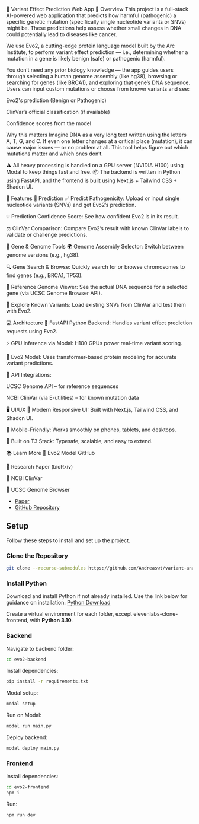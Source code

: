 

🧬 Variant Effect Prediction Web App
🧾 Overview
This project is a full-stack AI-powered web application that predicts how harmful (pathogenic) a specific genetic mutation (specifically single nucleotide variants or SNVs) might be. These predictions help assess whether small changes in DNA could potentially lead to diseases like cancer.

We use Evo2, a cutting-edge protein language model built by the Arc Institute, to perform variant effect prediction — i.e., determining whether a mutation in a gene is likely benign (safe) or pathogenic (harmful).

You don’t need any prior biology knowledge — the app guides users through selecting a human genome assembly (like hg38), browsing or searching for genes (like BRCA1), and exploring that gene’s DNA sequence. Users can input custom mutations or choose from known variants and see:

Evo2's prediction (Benign or Pathogenic)

ClinVar’s official classification (if available)

Confidence scores from the model

Why this matters
Imagine DNA as a very long text written using the letters A, T, G, and C. If even one letter changes at a critical place (mutation), it can cause major issues — or no problem at all. This tool helps figure out which mutations matter and which ones don’t.

⚠️ All heavy processing is handled on a GPU server (NVIDIA H100) using Modal to keep things fast and free.
📦 The backend is written in Python using FastAPI, and the frontend is built using Next.js + Tailwind CSS + Shadcn UI.

🌟 Features
🔬 Prediction
✅ Predict Pathogenicity: Upload or input single nucleotide variants (SNVs) and get Evo2’s prediction.

💡 Prediction Confidence Score: See how confident Evo2 is in its result.

⚖️ ClinVar Comparison: Compare Evo2’s result with known ClinVar labels to validate or challenge predictions.

🧬 Gene & Genome Tools
🌍 Genome Assembly Selector: Switch between genome versions (e.g., hg38).

🔍 Gene Search & Browse: Quickly search for or browse chromosomes to find genes (e.g., BRCA1, TP53).

📖 Reference Genome Viewer: See the actual DNA sequence for a selected gene (via UCSC Genome Browser API).

🧬 Explore Known Variants: Load existing SNVs from ClinVar and test them with Evo2.

💻 Architecture
🚀 FastAPI Python Backend: Handles variant effect prediction requests using Evo2.

⚡ GPU Inference via Modal: H100 GPUs power real-time variant scoring.

🧠 Evo2 Model: Uses transformer-based protein modeling for accurate variant predictions.

🔄 API Integrations:

UCSC Genome API – for reference sequences

NCBI ClinVar (via E-utilities) – for known mutation data

🖥️ UI/UX
🎨 Modern Responsive UI: Built with Next.js, Tailwind CSS, and Shadcn UI.

📱 Mobile-Friendly: Works smoothly on phones, tablets, and desktops.

🧩 Built on T3 Stack: Typesafe, scalable, and easy to extend.

📚 Learn More
🔗 Evo2 Model GitHub

📄 Research Paper (bioRxiv)

🧬 NCBI ClinVar

🧪 UCSC Genome Browser



- [Paper](https://www.biorxiv.org/content/10.1101/2025.02.18.638918v1)
- [GitHub Repository](https://github.com/ArcInstitute/evo2)

## Setup

Follow these steps to install and set up the project.

### Clone the Repository

```bash
git clone --recurse-submodules https://github.com/Andreaswt/variant-analysis-evo2.git
```

### Install Python

Download and install Python if not already installed. Use the link below for guidance on installation:
[Python Download](https://www.python.org/downloads/)

Create a virtual environment for each folder, except elevenlabs-clone-frontend, with **Python 3.10**.

### Backend

Navigate to backend folder:

```bash
cd evo2-backend
```

Install dependencies:

```bash
pip install -r requirements.txt
```

Modal setup:

```bash
modal setup
```

Run on Modal:

```bash
modal run main.py
```

Deploy backend:

```bash
modal deploy main.py
```

### Frontend

Install dependencies:

```bash
cd evo2-frontend
npm i
```

Run:

```bash
npm run dev
```
